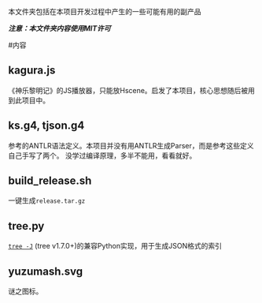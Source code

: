 本文件夹包括在本项目开发过程中产生的一些可能有用的副产品

***注意：本文件夹内容使用MIT许可***

#内容
## kagura.js
《神乐黎明记》的JS播放器，只能放Hscene。启发了本项目，核心思想随后被用到此项目中。

## ks.g4, tjson.g4
参考的ANTLR语法定义。本项目并没有用ANTLR生成Parser，而是参考这些定义自己手写了两个。
没学过编译原理，多半不能用，看看就好。

## build_release.sh
一键生成`release.tar.gz`

## tree&#046;py
[`tree -J`](http://mama.indstate.edu/users/ice/tree/) (tree v1.7.0+)的兼容Python实现，用于生成JSON格式的索引

## yuzumash.svg
谜之图标。
